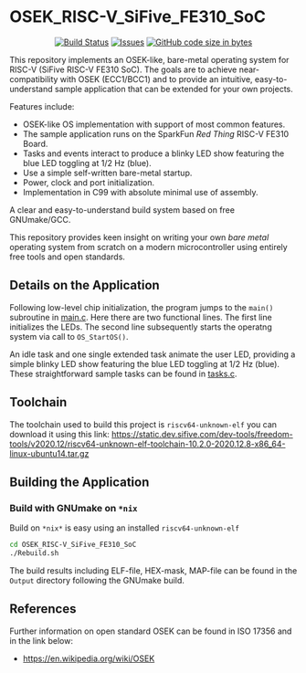 OSEK_RISC-V_SiFive_FE310_SoC
==================

<p align="center">
    <a href="https://github.com/chalandi/OSEK_RISC-V_SiFive_FE310_SoC/actions">
        <img src="https://github.com/chalandi/OSEK_RISC-V_SiFive_FE310_SoC/actions/workflows/OSEK_RISC-V_SiFive_FE310_SoC.yml/badge.svg" alt="Build Status"></a>
    <a href="https://github.com/chalandi/OSEK_RISC-V_SiFive_FE310_SoC/issues?q=is%3Aissue+is%3Aopen+sort%3Aupdated-desc">
        <img src="https://custom-icon-badges.herokuapp.com/github/issues-raw/chalandi/OSEK_RISC-V_SiFive_FE310_SoC?logo=github" alt="Issues" /></a>
    <a href="https://github.com/chalandi/OSEK_RISC-V_SiFive_FE310_SoC">
        <img src="https://img.shields.io/github/languages/code-size/chalandi/OSEK_RISC-V_SiFive_FE310_SoC" alt="GitHub code size in bytes" /></a>
</p>

This repository implements an OSEK-like, bare-metal
operating system for RISC-V (SiFive RISC-V FE310 SoC).
The goals are to achieve near-compatibility with OSEK (ECC1/BCC1)
and to provide an intuitive, easy-to-understand sample application
that can be extended for your own projects.

Features include:
  - OSEK-like OS implementation with support of most common features.
  - The sample application runs on the SparkFun _Red_ _Thing_ RISC-V FE310 Board.
  - Tasks and events interact to produce a blinky LED show featuring the blue LED toggling at 1/2 Hz (blue).
  - Use a simple self-written bare-metal startup.
  - Power, clock and port initialization.
  - Implementation in C99 with absolute minimal use of assembly.

A clear and easy-to-understand build system based on free GNUmake/GCC.

This repository provides keen insight on writing your own
_bare_ _metal_ operating system from scratch on a modern
microcontroller using entirely free tools and open standards.

## Details on the Application

Following low-level chip initialization, the program jumps
to the `main()` subroutine in [main.c](./Code/main.c).
Here there are two functional lines. The first line initializes the LEDs.
The second line subsequently starts the operatng system via call
to `OS_StartOS()`.

An idle task and one single extended task animate the user LED,
providing a simple blinky LED show featuring the blue
LED toggling at 1/2 Hz (blue). These straightforward sample
tasks can be found in [tasks.c](./Code/tasks.c).

## Toolchain

The toolchain used to build this project is `riscv64-unknown-elf` you can download it using this link:
 https://static.dev.sifive.com/dev-tools/freedom-tools/v2020.12/riscv64-unknown-elf-toolchain-10.2.0-2020.12.8-x86_64-linux-ubuntu14.tar.gz

## Building the Application

### Build with GNUmake on `*nix`

Build on `*nix*` is easy using an installed `riscv64-unknown-elf`

```sh
cd OSEK_RISC-V_SiFive_FE310_SoC
./Rebuild.sh
```

The build results including ELF-file, HEX-mask, MAP-file
can be found in the `Output` directory following the GNUmake build.

## References
Further information on open standard OSEK can be found in ISO 17356 and in the link below:
* https://en.wikipedia.org/wiki/OSEK

